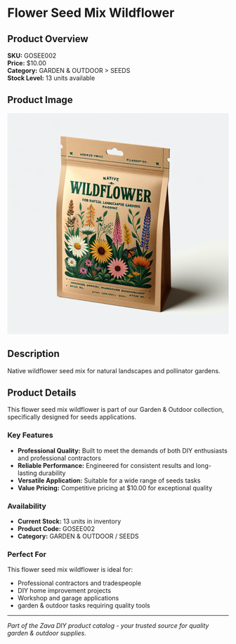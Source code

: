 # Flower Seed Mix Wildflower

## Product Overview

**SKU:** GOSEE002  
**Price:** $10.00  
**Category:** GARDEN & OUTDOOR > SEEDS  
**Stock Level:** 13 units available  

## Product Image

![Flower Seed Mix Wildflower](https://raw.githubusercontent.com/microsoft/ai-tour-26-zava-diy-dataset-plus-mcp/refs/heads/main/images/garden_%26_outdoor_seeds_flower_seed_mix_wildflower_20250620_215903.png)

## Description

Native wildflower seed mix for natural landscapes and pollinator gardens.

## Product Details

This flower seed mix wildflower is part of our Garden & Outdoor collection, specifically designed for seeds applications. 

### Key Features

- **Professional Quality:** Built to meet the demands of both DIY enthusiasts and professional contractors
- **Reliable Performance:** Engineered for consistent results and long-lasting durability
- **Versatile Application:** Suitable for a wide range of seeds tasks
- **Value Pricing:** Competitive pricing at $10.00 for exceptional quality

### Availability

- **Current Stock:** 13 units in inventory
- **Product Code:** GOSEE002
- **Category:** GARDEN & OUTDOOR / SEEDS

### Perfect For

This flower seed mix wildflower is ideal for:
- Professional contractors and tradespeople
- DIY home improvement projects  
- Workshop and garage applications
- garden & outdoor tasks requiring quality tools

---

*Part of the Zava DIY product catalog - your trusted source for quality garden & outdoor supplies.*

